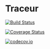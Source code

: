 # Traceur

[![Build Status](https://travis-ci.org/MikeInnes/Traceur.jl.svg?branch=master)](https://travis-ci.org/MikeInnes/Traceur.jl)

[![Coverage Status](https://coveralls.io/repos/MikeInnes/Traceur.jl/badge.svg?branch=master&service=github)](https://coveralls.io/github/MikeInnes/Traceur.jl?branch=master)

[![codecov.io](http://codecov.io/github/MikeInnes/Traceur.jl/coverage.svg?branch=master)](http://codecov.io/github/MikeInnes/Traceur.jl?branch=master)
